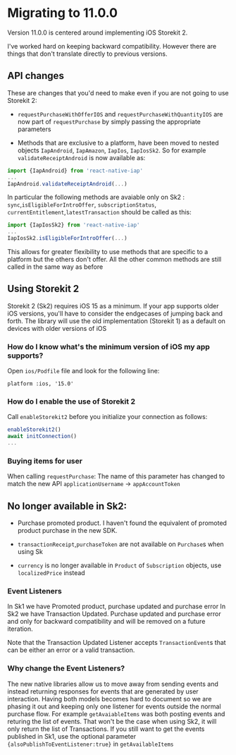 # Migrating to 11.0.0

Version 11.0.0 is centered around implementing iOS Storekit 2.

I've worked hard on keeping backward compatibility. However there are things that don't translate directly to previous versions.

## API changes

These are changes that you'd need to make even if you are not going to use Storekit 2:

- `requestPurchaseWithOfferIOS` and `requestPurchaseWithQuantityIOS` are now part of `requestPurchase` by simply passing the appropriate parameters

- Methods that are exclusive to a platform, have been moved to nested objects `IapAndroid`, `IapAmazon`, `IapIos`, `IapIosSk2`. So for example `validateReceiptAndroid` is now available as:

```ts
import {IapAndroid} from 'react-native-iap'
...
IapAndroid.validateReceiptAndroid(...)
```

In particular the following methods are avaiable only on Sk2 : `sync`,`isEligibleForIntroOffer`, `subscriptionStatus`, `currentEntitlement`,`latestTransaction` should be called as this:

```ts
import {IapIosSk2} from 'react-native-iap'
...
IapIosSk2.isEligibleForIntroOffer(...)
```

This allows for greater flexibility to use methods that are specific to a platform but the others don't offer. All the other common methods are still called in the same way as before

## Using Storekit 2

Storekit 2 (Sk2) requires iOS 15 as a minimum. If your app supports older iOS versions, you'll have to consider the endgecases of jumping back and forth. The library will use the old implementation (Storekit 1) as a default on devices with older versions of iOS

### How do I know what's the minimum version of iOS my app supports?

Open `ios/Podfile` file
and look for the following line:

```
platform :ios, '15.0'
```

### How do I enable the use of Storekit 2

Call `enableStorekit2` before you initialize your connection as follows:

```ts
enableStorekit2()
await initConnection()
...
```

### Buying items for user

When calling `requestPurchase`:
The name of this parameter has changed to match the new API
`applicationUsername` -> `appAccountToken`

## No longer available in Sk2:

- Purchase promoted product. I haven't found the equivalent of promoted product purchase in the new SDK.

- `transactionReceipt`,`purchaseToken` are not available on `Purchase`s when using Sk

- `currency` is no longer available in `Product` of `Subscription` objects, use `localizedPrice` instead

### Event Listeners

In Sk1 we have Promoted product, purchase updated and purchase error
In Sk2 we have Transaction Updated. Purchase updated and purchase error and only for backward compatibility and will be removed on a future iteration.

Note that the Transaction Updated Listener accepts `TransactionEvent`s that can be either an error or a valid transaction.

### Why change the Event Listeners?

The new native libraries allow us to move away from sending events and instead returning responses for events that are generated by user interaction. Having both models becomes hard to document so we are phasing it out and keeping only one listener for events outside the normal purchase flow.
For example `getAvaiableItems` was both posting events and returing the list of events. That won't be the case when using Sk2, it will only return the list of Transactions. If you still want to get the events published in Sk1, use the optional parameter `{alsoPublishToEventListener:true}` in `getAvailableItems`
